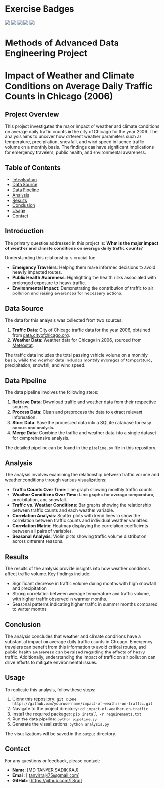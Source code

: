 # Exercise Badges

![](https://byob.yarr.is/TSraj/FAU-made-template-SummerSem24/score_ex1) ![](https://byob.yarr.is/TSraj/FAU-made-template-SummerSem24/score_ex2) ![](https://byob.yarr.is/TSraj/FAU-made-template-SummerSem24/score_ex3) ![](https://byob.yarr.is/TSraj/FAU-made-template-SummerSem24/score_ex4) ![](https://byob.yarr.is/TSraj/FAU-made-template-SummerSem24/score_ex5)

# Methods of Advanced Data Engineering Project

# Impact of Weather and Climate Conditions on Average Daily Traffic Counts in Chicago (2006)

## Project Overview

This project investigates the major impact of weather and climate conditions on average daily traffic counts in the city of Chicago for the year 2006. The analysis aims to uncover how different weather parameters such as temperature, precipitation, snowfall, and wind speed influence traffic volume on a monthly basis. The findings can have significant implications for emergency travelers, public health, and environmental awareness.

## Table of Contents
- [Introduction](#introduction)
- [Data Source](#data-source)
- [Data Pipeline](#data-pipeline)
- [Analysis](#analysis)
- [Results](#results)
- [Conclusion](#conclusion)
- [Usage](#usage)
- [Contact](#contact)

## Introduction

The primary question addressed in this project is: **What is the major impact of weather and climate conditions on average daily traffic counts?**

Understanding this relationship is crucial for:
- **Emergency Travelers**: Helping them make informed decisions to avoid heavily impacted routes.
- **Public Health Awareness**: Highlighting the health risks associated with prolonged exposure to heavy traffic.
- **Environmental Impact**: Demonstrating the contribution of traffic to air pollution and raising awareness for necessary actions.

## Data Source

The data for this analysis was collected from two sources:
1. **Traffic Data**: City of Chicago traffic data for the year 2006, obtained from [data.cityofchicago.org](http://data.cityofchicago.org/api/views/pfsx-4n4m/rows.csv).
2. **Weather Data**: Weather data for Chicago in 2006, sourced from [Meteostat](https://bulk.meteostat.net/v2/hourly/72534.csv.gz).

The traffic data includes the total passing vehicle volume on a monthly basis, while the weather data includes monthly averages of temperature, precipitation, snowfall, and wind speed.

## Data Pipeline

The data pipeline involves the following steps:

1. **Retrieve Data**: Download traffic and weather data from their respective sources.
2. **Process Data**: Clean and preprocess the data to extract relevant information.
3. **Store Data**: Save the processed data into a SQLite database for easy access and analysis.
4. **Merge Data**: Combine the traffic and weather data into a single dataset for comprehensive analysis.

The detailed pipeline can be found in the `pipeline.py` file in this repository.

## Analysis

The analysis involves examining the relationship between traffic volume and weather conditions through various visualizations:
- **Traffic Counts Over Time**: Line graph showing monthly traffic counts.
- **Weather Conditions Over Time**: Line graphs for average temperature, precipitation, and snowfall.
- **Traffic vs. Weather Conditions**: Bar graphs showing the relationship between traffic counts and each weather variable.
- **Correlation Analysis**: Scatter plots with trend lines to show the correlation between traffic counts and individual weather variables.
- **Correlation Matrix**: Heatmap displaying the correlation coefficients between all pairs of variables.
- **Seasonal Analysis**: Violin plots showing traffic volume distribution across different seasons.

## Results

The results of the analysis provide insights into how weather conditions affect traffic volume. Key findings include:
- Significant decrease in traffic volume during months with high snowfall and precipitation.
- Strong correlation between average temperature and traffic volume, with higher traffic observed in warmer months.
- Seasonal patterns indicating higher traffic in summer months compared to winter months.

## Conclusion

The analysis concludes that weather and climate conditions have a substantial impact on average daily traffic counts in Chicago. Emergency travelers can benefit from this information to avoid critical routes, and public health awareness can be raised regarding the effects of heavy traffic. Additionally, understanding the impact of traffic on air pollution can drive efforts to mitigate environmental issues.

## Usage

To replicate this analysis, follow these steps:
1. Clone this repository: `git clone https://github.com/yourusername/impact-of-weather-on-traffic.git`
2. Navigate to the project directory: `cd impact-of-weather-on-traffic`
3. Install the required packages: `pip install -r requirements.txt`
4. Run the data pipeline: `python pipeline.py`
5. Generate the visualizations: `python analysis.py`

The visualizations will be saved in the `output` directory.

## Contact

For any questions or feedback, please contact:
- **Name**: [MD TANVER SADIK RAJ]
- **Email**: [ tanvirraj475@gmail.com]
- **GitHub**: [https://github.com/TSraj]
